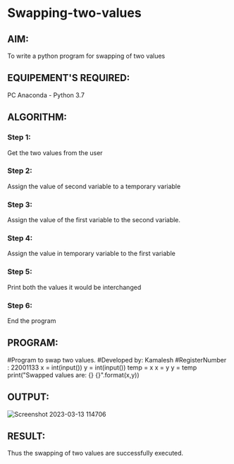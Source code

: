 # Swapping-two-values
## AIM:
To write a python program for swapping of two values
## EQUIPEMENT'S REQUIRED: 
PC
Anaconda - Python 3.7
## ALGORITHM: 
### Step 1:
Get the two values from the user
### Step 2: 
Assign the value of second variable to a temporary variable 
### Step 3: 
Assign the value of the first variable to the second variable.
### Step 4:  
Assign the value in temporary variable to the first variable
### Step 5: 
Print both the values it would be interchanged
### Step 6: 
End the program
## PROGRAM:
#Program to swap two values.
#Developed by: Kamalesh
#RegisterNumber : 22001133
x = int(input())
y = int(input())
temp = x
x = y
y = temp
print("Swapped values are: {} {}".format(x,y))



## OUTPUT:
![Screenshot 2023-03-13 114706](https://user-images.githubusercontent.com/118348589/224622899-825f0d46-24ab-40ba-8742-ba78e80b87dc.png)


## RESULT:
Thus the swapping of two values are successfully executed.



